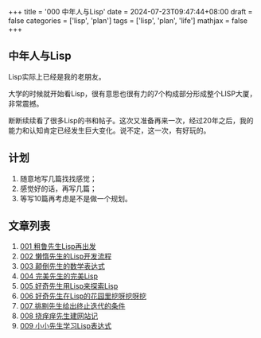 +++
title = '000 中年人与Lisp'
date = 2024-07-23T09:47:44+08:00
draft = false
categories = ['lisp', 'plan']
tags = ['lisp', 'plan', 'life']
mathjax = false
+++


## 中年人与Lisp
Lisp实际上已经是我的老朋友。

大学的时候就开始看Lisp，很有意思也很有力的7个构成部分形成整个LISP大厦，非常震撼。

断断续续看了很多Lisp的书和帖子。这次又准备再来一次，经过20年之后，我的能力和认知肯定已经发生巨大变化。说不定，这一次，有好玩的。

## 计划

1. 随意地写几篇找找感觉；
2. 感觉好的话，再写几篇；
3. 等写10篇再考虑是不是做一个规划。

## 文章列表

1. [001 粗鲁先生Lisp再出发](/posts/001-rude-start-application/)
2. [002 懒惰先生的Lisp开发流程](/posts/002-lazy-process/)
3. [003 颠倒先生的数学表达式](/posts/003-lazy-process/)
4. [004 完美先生的完美Lisp](/posts/004-perfect/)
5. [005 好奇先生用Lisp来探索Lisp](/posts/005-explore-lisp/)
6. [006 好奇先生在Lisp的花园里挖呀挖呀挖](/posts/006-sequence-in-lisp/)
7. [007 挑剔先生给出终止迭代的条件](/posts/007-recursive-eq/)
8. [008 挠痒痒先生建网站记](/posts/008-real-app/)
9. [009 小小先生学习Lisp表达式](/posts/009-expression/)



